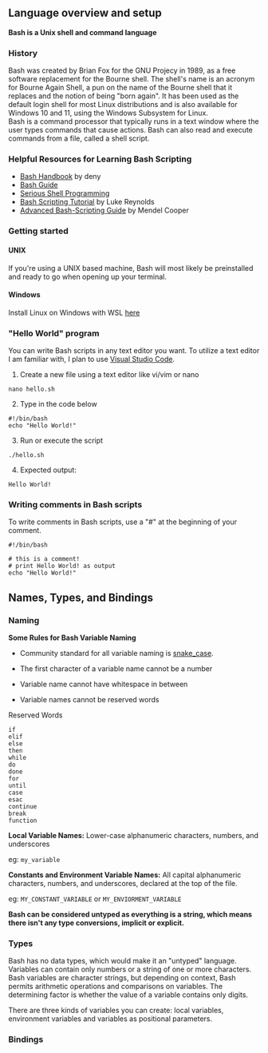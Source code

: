 
## Language overview and setup
**Bash is a Unix shell and command language**

### History

Bash was created by Brian Fox for the GNU Projecy in 1989, as a free software replacement for the Bourne shell. The shell's name is an acronym for Bourne Again Shell, a pun on the name of the Bourne shell that it replaces and the notion of being "born again". It has been used as the default login shell for most Linux distributions and is also available for Windows 10 and 11, using the Windows Subsystem for Linux. \
Bash is a command processor that typically runs in a text window where the user types commands that cause actions. Bash can also read and execute commands from a file, called a shell script.

### Helpful Resources for Learning Bash Scripting
- [Bash Handbook](https://github.com/denysdovhan/bash-handbook) by deny
- [Bash Guide](https://mywiki.wooledge.org/BashGuide)
- [Serious Shell Programming](https://freebsdfrau.gitbook.io/serious-shell-programming/acknowledgements)
- [Bash Scripting Tutorial](https://linuxconfig.org/bash-scripting-tutorial) by Luke Reynolds
- [Advanced Bash-Scripting Guide](https://tldp.org/LDP/abs/html/) by Mendel Cooper

### Getting started

#### UNIX
If you're using a UNIX based machine, Bash will most likely be preinstalled and ready to go when opening up your terminal. 

#### Windows
Install Linux on Windows with WSL [here](https://learn.microsoft.com/en-us/windows/wsl/install) 

### "Hello World" program
You can write Bash scripts in any text editor you want. To utilize a text editor I am familiar with, I plan to use [Visual Studio Code](https://code.visualstudio.com/). 
1. Create a new file using a text editor like vi/vim or nano
```
nano hello.sh
```
2. Type in the code below
```
#!/bin/bash
echo "Hello World!"
```
3. Run or execute the script
```
./hello.sh
```
4. Expected output:
```
Hello World!
```

### Writing comments in Bash scripts
To write comments in Bash scripts, use a "#" at the beginning of your comment. 
```
#!/bin/bash

# this is a comment!
# print Hello World! as output
echo "Hello World!"
```


## Names, Types, and Bindings

### Naming

**Some Rules for Bash Variable Naming**

- Community standard for all variable naming is [snake_case](https://en.wikipedia.org/wiki/Snake_case).

- The first character of a variable name cannot be a number

- Variable name cannot have whitespace in between

- Variable names cannot be reserved words

Reserved Words
```
if
elif
else
then
while
do
done
for
until
case
esac
continue 
break
function
```

**Local Variable Names:** Lower-case alphanumeric characters, numbers, and underscores

eg: `my_variable`

**Constants and Environment Variable Names:** All capital alphanumeric characters, numbers, and underscores, declared at the top of the file. 

eg: `MY_CONSTANT_VARIABLE` or `MY_ENVIORMENT_VARIABLE`

**Bash can be considered untyped as everything is a string, which means there isn't any type conversions, implicit or explicit.**

### Types

Bash has no data types, which would make it an "untyped" language. Variables can contain only numbers or a string of one or more characters. Bash variables are character strings, but depending on context, Bash permits arithmetic operations and comparisons on variables. The determining factor is whether the value of a variable contains only digits.

There are three kinds of variables you can create: local variables, environment variables and variables as positional parameters.

### Bindings
